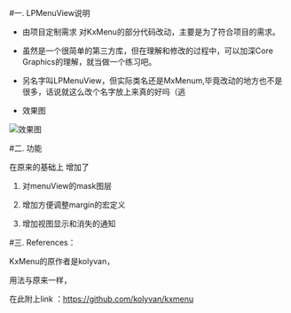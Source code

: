 #一. LPMenuView说明

* 由项目定制需求 对KxMenu的部分代码改动，主要是为了符合项目的需求。

* 虽然是一个很简单的第三方库，但在理解和修改的过程中，可以加深Core Graphics的理解，就当做一个练习吧。

* 另名字叫LPMenuView，但实际类名还是MxMenum,毕竟改动的地方也不是很多，话说就这么改个名字放上来真的好吗（逃

* 效果图
  
![效果图](http://chuantu.biz/t2/29/1456916618x1948221086.png)

#二.  功能

在原来的基础上 增加了

1. 对menuView的mask图层

2. 增加方便调整margin的宏定义

3. 增加视图显示和消失的通知



#三.  References： 

KxMenu的原作者是kolyvan，
   
用法与原来一样，

在此附上link ：https://github.com/kolyvan/kxmenu
